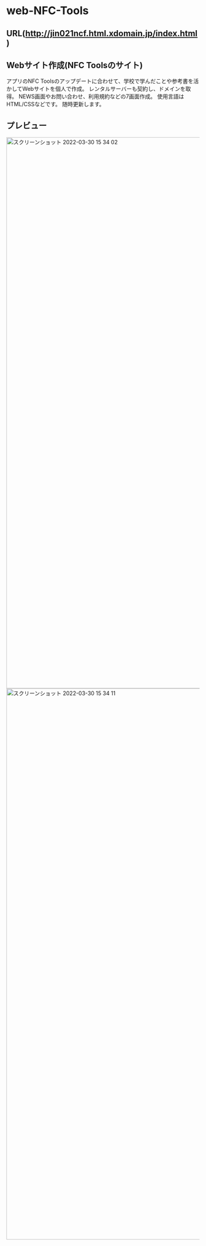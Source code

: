 # web-NFC-Tools
## URL(http://jin021ncf.html.xdomain.jp/index.html)
## Webサイト作成(NFC Toolsのサイト)
アプリのNFC Toolsのアップデートに合わせて、学校で学んだことや参考書を活かしてWebサイトを個人で作成。
レンタルサーバーも契約し、ドメインを取得。
NEWS画面やお問い合わせ、利用規約などの7画面作成。
使用言語はHTML/CSSなどです。
随時更新します。
## プレビュー
<img width="1436" alt="スクリーンショット 2022-03-30 15 34 02" src="https://user-images.githubusercontent.com/42370001/160766921-11a61ab1-1eae-4f85-8392-f0310a92e9a7.png">
<img width="1436" alt="スクリーンショット 2022-03-30 15 34 11" src="https://user-images.githubusercontent.com/42370001/160766957-243439ea-16b2-4f6c-98bb-45cbc58901b2.png">
